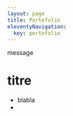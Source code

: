 ```yaml
---
layout: page
title: Portefolio
eleventyNavigation:
  key: portefolio
---
```


message

# titre

 * blabla
  *
